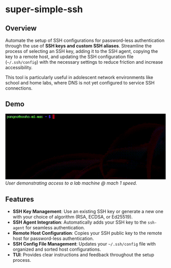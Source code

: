 # super-simple-ssh
## Overview

Automate the setup of SSH configurations for password-less authentication through the use of **SSH keys and custom SSH aliases**. Streamline the process of selecting an SSH key, adding it to the SSH agent, copying the key to a remote host, and updating the SSH configuration file (`~/.ssh/config`) with the necessary settings to reduce friction and increase accessibility.

This tool is particularly useful in adolescent network environments like school and home labs, where DNS is not yet configured to service SSH connections. 

## Demo

![super-simple-ssh Demo](assets/auth.gif)
*User demonstrating access to a lab machine @ mach 1 speed.*
## Features

- **SSH Key Management**: Use an existing SSH key or generate a new one with your choice of algorithm (RSA, ECDSA, or Ed25519).
- **SSH Agent Integration**: Automatically adds your SSH key to the `ssh-agent` for seamless authentication.
- **Remote Host Configuration**: Copies your SSH public key to the remote host for password-less authentication.
- **SSH Config File Management**: Updates your `~/.ssh/config` file with organized and sorted host configurations.
- **TUI**: Provides clear instructions and feedback throughout the setup process.
  
